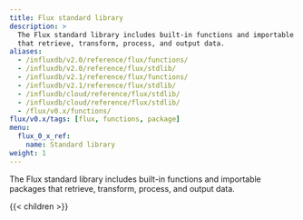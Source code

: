 ```yaml
---
title: Flux standard library
description: >
  The Flux standard library includes built-in functions and importable packages
  that retrieve, transform, process, and output data.
aliases:
  - /influxdb/v2.0/reference/flux/functions/
  - /influxdb/v2.0/reference/flux/stdlib/
  - /influxdb/v2.1/reference/flux/functions/
  - /influxdb/v2.1/reference/flux/stdlib/
  - /influxdb/cloud/reference/flux/stdlib/
  - /influxdb/cloud/reference/flux/stdlib/
  - /flux/v0.x/functions/
flux/v0.x/tags: [flux, functions, package]
menu:
  flux_0_x_ref:
    name: Standard library
weight: 1
---
```


The Flux standard library includes built-in functions and importable packages
that retrieve, transform, process, and output data.

{{< children >}}
